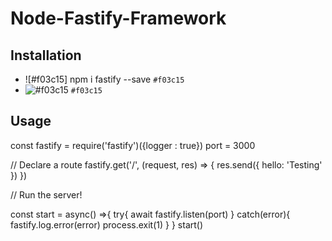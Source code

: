 # Node-Fastify-Framework
## Installation
- ![#f03c15] npm i fastify --save  `#f03c15`
- ![#f03c15](https://via.placeholder.com/15/f03c15/000000?text=+) `#f03c15`

## Usage
const fastify = require('fastify')({logger : true})
port = 3000

// Declare a route
fastify.get('/', (request, res) => {
  res.send({ hello: 'Testing' })
})

// Run the server!

const start = async() =>{
    try{
        await fastify.listen(port)
    } catch(error){
        fastify.log.error(error)
        process.exit(1)
    }
}
start()